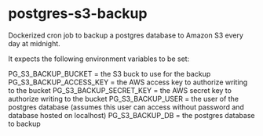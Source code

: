 postgres-s3-backup
==================

Dockerized cron job to backup a postgres database to Amazon S3 every day at midnight.

It expects the following environment variables to be set:

PG_S3_BACKUP_BUCKET = the S3 buck to use for the backup
PG_S3_BACKUP_ACCESS_KEY = the AWS access key to authorize writing to the bucket
PG_S3_BACKUP_SECRET_KEY = the AWS secret key to authorize writing to the bucket
PG_S3_BACKUP_USER = the user of the postgres database (assumes this user can access without password and database hosted on localhost)
PG_S3_BACKUP_DB = the postgres database to backup

